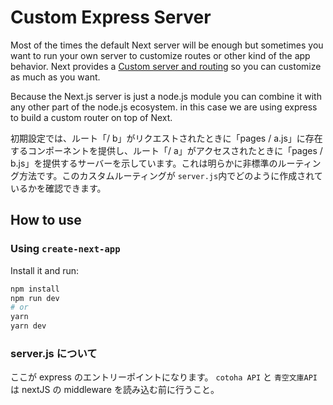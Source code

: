 # Custom Express Server

Most of the times the default Next server will be enough but sometimes you want to run your own server to customize routes or other kind of the app behavior. Next provides a [Custom server and routing](https://github.com/zeit/next.js#custom-server-and-routing) so you can customize as much as you want.

Because the Next.js server is just a node.js module you can combine it with any other part of the node.js ecosystem. in this case we are using express to build a custom router on top of Next.

初期設定では、ルート「/ b」がリクエストされたときに「pages / a.js」に存在するコンポーネントを提供し、ルート「/ a」がアクセスされたときに「pages / b.js」を提供するサーバーを示しています。これは明らかに非標準のルーティング方法です。このカスタムルーティングが `server.js`内でどのように作成されているかを確認できます。

## How to use

### Using `create-next-app`

Install it and run:

```bash
npm install
npm run dev
# or
yarn
yarn dev
```

### server.js について

ここが express のエントリーポイントになります。
`cotoha API` と `青空文庫API` は nextJS の middleware を読み込む前に行うこと。
